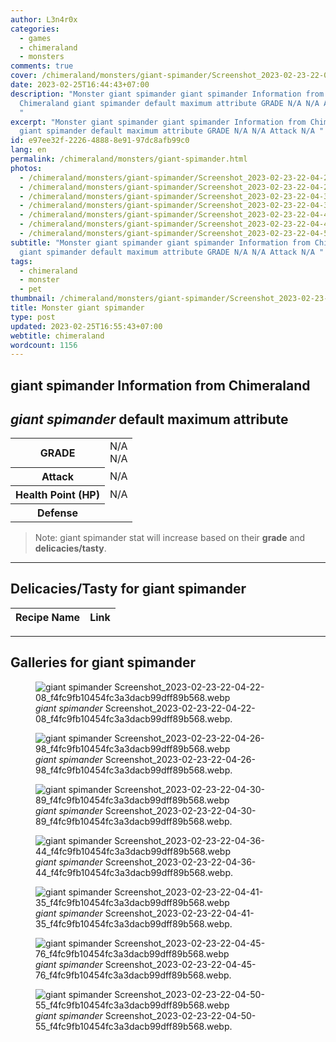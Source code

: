 ```yaml
---
author: L3n4r0x
categories:
  - games
  - chimeraland
  - monsters
comments: true
cover: /chimeraland/monsters/giant-spimander/Screenshot_2023-02-23-22-04-22-08_f4fc9fb10454fc3a3dacb99dff89b568.webp
date: 2023-02-25T16:44:43+07:00
description: "Monster giant spimander giant spimander Information from
  Chimeraland giant spimander default maximum attribute GRADE N/A N/A Attack N/A
  "
excerpt: "Monster giant spimander giant spimander Information from Chimeraland
  giant spimander default maximum attribute GRADE N/A N/A Attack N/A "
id: e97ee32f-2226-4888-8e91-97dc8afb99c0
lang: en
permalink: /chimeraland/monsters/giant-spimander.html
photos:
  - /chimeraland/monsters/giant-spimander/Screenshot_2023-02-23-22-04-22-08_f4fc9fb10454fc3a3dacb99dff89b568.webp
  - /chimeraland/monsters/giant-spimander/Screenshot_2023-02-23-22-04-26-98_f4fc9fb10454fc3a3dacb99dff89b568.webp
  - /chimeraland/monsters/giant-spimander/Screenshot_2023-02-23-22-04-30-89_f4fc9fb10454fc3a3dacb99dff89b568.webp
  - /chimeraland/monsters/giant-spimander/Screenshot_2023-02-23-22-04-36-44_f4fc9fb10454fc3a3dacb99dff89b568.webp
  - /chimeraland/monsters/giant-spimander/Screenshot_2023-02-23-22-04-41-35_f4fc9fb10454fc3a3dacb99dff89b568.webp
  - /chimeraland/monsters/giant-spimander/Screenshot_2023-02-23-22-04-45-76_f4fc9fb10454fc3a3dacb99dff89b568.webp
  - /chimeraland/monsters/giant-spimander/Screenshot_2023-02-23-22-04-50-55_f4fc9fb10454fc3a3dacb99dff89b568.webp
subtitle: "Monster giant spimander giant spimander Information from Chimeraland
  giant spimander default maximum attribute GRADE N/A N/A Attack N/A "
tags:
  - chimeraland
  - monster
  - pet
thumbnail: /chimeraland/monsters/giant-spimander/Screenshot_2023-02-23-22-04-22-08_f4fc9fb10454fc3a3dacb99dff89b568.webp
title: Monster giant spimander
type: post
updated: 2023-02-25T16:55:43+07:00
webtitle: chimeraland
wordcount: 1156
---
```


<link
  rel="stylesheet"
  href="https://rawcdn.githack.com/dimaslanjaka/Web-Manajemen/870a349/css/bootstrap-5-3-0-alpha3-wrapper.css"
/>
<section id="bootstrap-wrapper">
  <div data-bs-theme="dark">
    <h2>giant spimander Information from Chimeraland</h2>
    <h2 id="attribute"><i>giant spimander</i> default maximum attribute</h2>
    <div class="row">
      <div class="col mb-2">
        <div class="card">
          <div class="card-body">
            <table>
              <tr>
                <th>GRADE</th>
                <td>N/A <br />N/A</td>
              </tr>
              <tr>
                <th>Attack</th>
                <td>N/A</td>
              </tr>
              <tr>
                <th>Health Point (HP)</th>
                <td>N/A</td>
              </tr>
              <tr>
                <th>Defense</th>
                <td></td>
              </tr>
            </table>
          </div>
        </div>
      </div>
    </div>
    <blockquote class="bd-callout bd-callout-warning">
      Note: giant spimander stat will increase based on their <b>grade</b> and
      <b>delicacies/tasty</b>.
    </blockquote>
    <hr />
    <h2 id="delicacies">Delicacies/Tasty for giant spimander</h2>
    <div class="card">
      <div class="card-body">
        <div class="table-responsive">
          <table class="table table-striped">
            <thead>
              <tr>
                <th>Recipe Name</th>
                <th>Link</th>
              </tr>
            </thead>
            <tbody></tbody>
          </table>
        </div>
      </div>
    </div>
    <hr />
    <div id="gallery">
      <h2>Galleries for giant spimander</h2>
      <div class="row">
        <div class="col-lg-6 col-12">
          <figure>
            <img
              src="https://www.webmanajemen.com/chimeraland/monsters/giant-spimander/Screenshot_2023-02-23-22-04-22-08_f4fc9fb10454fc3a3dacb99dff89b568.webp"
              alt="giant spimander Screenshot_2023-02-23-22-04-22-08_f4fc9fb10454fc3a3dacb99dff89b568.webp"
            />
            <figcaption style="word-wrap: break-word">
              <i>giant spimander</i>
              Screenshot_2023-02-23-22-04-22-08_f4fc9fb10454fc3a3dacb99dff89b568.webp.
            </figcaption>
          </figure>
        </div>
        <div class="col-lg-6 col-12">
          <figure>
            <img
              src="https://www.webmanajemen.com/chimeraland/monsters/giant-spimander/Screenshot_2023-02-23-22-04-26-98_f4fc9fb10454fc3a3dacb99dff89b568.webp"
              alt="giant spimander Screenshot_2023-02-23-22-04-26-98_f4fc9fb10454fc3a3dacb99dff89b568.webp"
            />
            <figcaption style="word-wrap: break-word">
              <i>giant spimander</i>
              Screenshot_2023-02-23-22-04-26-98_f4fc9fb10454fc3a3dacb99dff89b568.webp.
            </figcaption>
          </figure>
        </div>
        <div class="col-lg-6 col-12">
          <figure>
            <img
              src="https://www.webmanajemen.com/chimeraland/monsters/giant-spimander/Screenshot_2023-02-23-22-04-30-89_f4fc9fb10454fc3a3dacb99dff89b568.webp"
              alt="giant spimander Screenshot_2023-02-23-22-04-30-89_f4fc9fb10454fc3a3dacb99dff89b568.webp"
            />
            <figcaption style="word-wrap: break-word">
              <i>giant spimander</i>
              Screenshot_2023-02-23-22-04-30-89_f4fc9fb10454fc3a3dacb99dff89b568.webp.
            </figcaption>
          </figure>
        </div>
        <div class="col-lg-6 col-12">
          <figure>
            <img
              src="https://www.webmanajemen.com/chimeraland/monsters/giant-spimander/Screenshot_2023-02-23-22-04-36-44_f4fc9fb10454fc3a3dacb99dff89b568.webp"
              alt="giant spimander Screenshot_2023-02-23-22-04-36-44_f4fc9fb10454fc3a3dacb99dff89b568.webp"
            />
            <figcaption style="word-wrap: break-word">
              <i>giant spimander</i>
              Screenshot_2023-02-23-22-04-36-44_f4fc9fb10454fc3a3dacb99dff89b568.webp.
            </figcaption>
          </figure>
        </div>
        <div class="col-lg-6 col-12">
          <figure>
            <img
              src="https://www.webmanajemen.com/chimeraland/monsters/giant-spimander/Screenshot_2023-02-23-22-04-41-35_f4fc9fb10454fc3a3dacb99dff89b568.webp"
              alt="giant spimander Screenshot_2023-02-23-22-04-41-35_f4fc9fb10454fc3a3dacb99dff89b568.webp"
            />
            <figcaption style="word-wrap: break-word">
              <i>giant spimander</i>
              Screenshot_2023-02-23-22-04-41-35_f4fc9fb10454fc3a3dacb99dff89b568.webp.
            </figcaption>
          </figure>
        </div>
        <div class="col-lg-6 col-12">
          <figure>
            <img
              src="https://www.webmanajemen.com/chimeraland/monsters/giant-spimander/Screenshot_2023-02-23-22-04-45-76_f4fc9fb10454fc3a3dacb99dff89b568.webp"
              alt="giant spimander Screenshot_2023-02-23-22-04-45-76_f4fc9fb10454fc3a3dacb99dff89b568.webp"
            />
            <figcaption style="word-wrap: break-word">
              <i>giant spimander</i>
              Screenshot_2023-02-23-22-04-45-76_f4fc9fb10454fc3a3dacb99dff89b568.webp.
            </figcaption>
          </figure>
        </div>
        <div class="col-lg-6 col-12">
          <figure>
            <img
              src="https://www.webmanajemen.com/chimeraland/monsters/giant-spimander/Screenshot_2023-02-23-22-04-50-55_f4fc9fb10454fc3a3dacb99dff89b568.webp"
              alt="giant spimander Screenshot_2023-02-23-22-04-50-55_f4fc9fb10454fc3a3dacb99dff89b568.webp"
            />
            <figcaption style="word-wrap: break-word">
              <i>giant spimander</i>
              Screenshot_2023-02-23-22-04-50-55_f4fc9fb10454fc3a3dacb99dff89b568.webp.
            </figcaption>
          </figure>
        </div>
      </div>
    </div>
  </div>
</section>